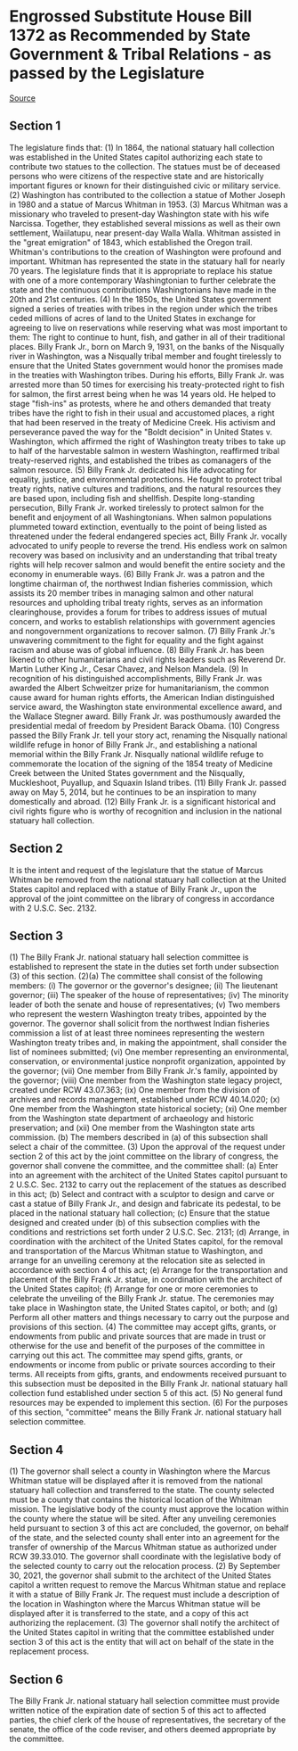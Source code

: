 # Engrossed Substitute House Bill 1372 as Recommended by State Government & Tribal Relations - as passed by the Legislature

[Source](http://lawfilesext.leg.wa.gov/biennium/2021-22/Xml/Bills/House%20Passed%20Legislature/1372-S.PL.xml)
## Section 1
The legislature finds that:
(1) In 1864, the national statuary hall collection was established in the United States capitol authorizing each state to contribute two statues to the collection. The statues must be of deceased persons who were citizens of the respective state and are historically important figures or known for their distinguished civic or military service.
(2) Washington has contributed to the collection a statue of Mother Joseph in 1980 and a statue of Marcus Whitman in 1953.
(3) Marcus Whitman was a missionary who traveled to present-day Washington state with his wife Narcissa. Together, they established several missions as well as their own settlement, Waiilatupu, near present-day Walla Walla. Whitman assisted in the "great emigration" of 1843, which established the Oregon trail. Whitman's contributions to the creation of Washington were profound and important. Whitman has represented the state in the statuary hall for nearly 70 years. The legislature finds that it is appropriate to replace his statue with one of a more contemporary Washingtonian to further celebrate the state and the continuous contributions Washingtonians have made in the 20th and 21st centuries.
(4) In the 1850s, the United States government signed a series of treaties with tribes in the region under which the tribes ceded millions of acres of land to the United States in exchange for agreeing to live on reservations while reserving what was most important to them: The right to continue to hunt, fish, and gather in all of their traditional places. Billy Frank Jr., born on March 9, 1931, on the banks of the Nisqually river in Washington, was a Nisqually tribal member and fought tirelessly to ensure that the United States government would honor the promises made in the treaties with Washington tribes. During his efforts, Billy Frank Jr. was arrested more than 50 times for exercising his treaty-protected right to fish for salmon, the first arrest being when he was 14 years old. He helped to stage "fish-ins" as protests, where he and others demanded that treaty tribes have the right to fish in their usual and accustomed places, a right that had been reserved in the treaty of Medicine Creek. His activism and perseverance paved the way for the "Boldt decision" in United States v. Washington, which affirmed the right of Washington treaty tribes to take up to half of the harvestable salmon in western Washington, reaffirmed tribal treaty-reserved rights, and established the tribes as comanagers of the salmon resource.
(5) Billy Frank Jr. dedicated his life advocating for equality, justice, and environmental protections. He fought to protect tribal treaty rights, native cultures and traditions, and the natural resources they are based upon, including fish and shellfish. Despite long-standing persecution, Billy Frank Jr. worked tirelessly to protect salmon for the benefit and enjoyment of all Washingtonians. When salmon populations plummeted toward extinction, eventually to the point of being listed as threatened under the federal endangered species act, Billy Frank Jr. vocally advocated to unify people to reverse the trend. His endless work on salmon recovery was based on inclusivity and an understanding that tribal treaty rights will help recover salmon and would benefit the entire society and the economy in enumerable ways.
(6) Billy Frank Jr. was a patron and the longtime chairman of, the northwest Indian fisheries commission, which assists its 20 member tribes in managing salmon and other natural resources and upholding tribal treaty rights, serves as an information clearinghouse, provides a forum for tribes to address issues of mutual concern, and works to establish relationships with government agencies and nongovernment organizations to recover salmon.
(7) Billy Frank Jr.'s unwavering commitment to the fight for equality and the fight against racism and abuse was of global influence.
(8) Billy Frank Jr. has been likened to other humanitarians and civil rights leaders such as Reverend Dr. Martin Luther King Jr., Cesar Chavez, and Nelson Mandela.
(9) In recognition of his distinguished accomplishments, Billy Frank Jr. was awarded the Albert Schweitzer prize for humanitarianism, the common cause award for human rights efforts, the American Indian distinguished service award, the Washington state environmental excellence award, and the Wallace Stegner award. Billy Frank Jr. was posthumously awarded the presidential medal of freedom by President Barack Obama.
(10) Congress passed the Billy Frank Jr. tell your story act, renaming the Nisqually national wildlife refuge in honor of Billy Frank Jr., and establishing a national memorial within the Billy Frank Jr. Nisqually national wildlife refuge to commemorate the location of the signing of the 1854 treaty of Medicine Creek between the United States government and the Nisqually, Muckleshoot, Puyallup, and Squaxin Island tribes.
(11) Billy Frank Jr. passed away on May 5, 2014, but he continues to be an inspiration to many domestically and abroad.
(12) Billy Frank Jr. is a significant historical and civil rights figure who is worthy of recognition and inclusion in the national statuary hall collection.

## Section 2
It is the intent and request of the legislature that the statue of Marcus Whitman be removed from the national statuary hall collection at the United States capitol and replaced with a statue of Billy Frank Jr., upon the approval of the joint committee on the library of congress in accordance with 2 U.S.C. Sec. 2132.

## Section 3
(1) The Billy Frank Jr. national statuary hall selection committee is established to represent the state in the duties set forth under subsection (3) of this section.
(2)(a) The committee shall consist of the following members:
(i) The governor or the governor's designee;
(ii) The lieutenant governor;
(iii) The speaker of the house of representatives;
(iv) The minority leader of both the senate and house of representatives;
(v) Two members who represent the western Washington treaty tribes, appointed by the governor. The governor shall solicit from the northwest Indian fisheries commission a list of at least three nominees representing the western Washington treaty tribes and, in making the appointment, shall consider the list of nominees submitted;
(vi) One member representing an environmental, conservation, or environmental justice nonprofit organization, appointed by the governor;
(vii) One member from Billy Frank Jr.'s family, appointed by the governor;
(viii) One member from the Washington state legacy project, created under RCW 43.07.363;
(ix) One member from the division of archives and records management, established under RCW 40.14.020;
(x) One member from the Washington state historical society;
(xi) One member from the Washington state department of archaeology and historic preservation; and
(xii) One member from the Washington state arts commission.
(b) The members described in (a) of this subsection shall select a chair of the committee.
(3) Upon the approval of the request under section 2 of this act by the joint committee on the library of congress, the governor shall convene the committee, and the committee shall:
(a) Enter into an agreement with the architect of the United States capitol pursuant to 2 U.S.C. Sec. 2132 to carry out the replacement of the statues as described in this act;
(b) Select and contract with a sculptor to design and carve or cast a statue of Billy Frank Jr., and design and fabricate its pedestal, to be placed in the national statuary hall collection;
(c) Ensure that the statue designed and created under (b) of this subsection complies with the conditions and restrictions set forth under 2 U.S.C. Sec. 2131;
(d) Arrange, in coordination with the architect of the United States capitol, for the removal and transportation of the Marcus Whitman statue to Washington, and arrange for an unveiling ceremony at the relocation site as selected in accordance with section 4 of this act;
(e) Arrange for the transportation and placement of the Billy Frank Jr. statue, in coordination with the architect of the United States capitol;
(f) Arrange for one or more ceremonies to celebrate the unveiling of the Billy Frank Jr. statue. The ceremonies may take place in Washington state, the United States capitol, or both; and
(g) Perform all other matters and things necessary to carry out the purpose and provisions of this section.
(4) The committee may accept gifts, grants, or endowments from public and private sources that are made in trust or otherwise for the use and benefit of the purposes of the committee in carrying out this act. The committee may spend gifts, grants, or endowments or income from public or private sources according to their terms. All receipts from gifts, grants, and endowments received pursuant to this subsection must be
deposited in the Billy Frank Jr. national statuary hall collection
fund established under section 5 of this act.
(5) No general fund resources may be expended to implement this section.
(6) For the purposes of this section, "committee" means the Billy Frank Jr. national statuary hall selection committee.

## Section 4
(1) The governor shall select a county in Washington where the Marcus Whitman statue will be displayed after it is removed from the national statuary hall collection and transferred to the state. The county selected must be a county that contains the historical location of the Whitman mission. The legislative body of the county must approve the location within the county where the statue will be sited. After any unveiling ceremonies held pursuant to section 3 of this act are concluded, the governor, on behalf of the state, and the selected county shall enter into an agreement for the transfer of ownership of the Marcus Whitman statue as authorized under RCW 39.33.010. The governor shall coordinate with the legislative body of the selected county to carry out the relocation process.
(2) By September 30, 2021, the governor shall submit to the architect of the United States capitol a written request to remove the Marcus Whitman statue and replace it with a statue of Billy Frank Jr. The request must include a description of the location in Washington where the Marcus Whitman statue will be displayed after it is transferred to the state, and a copy of this act authorizing the replacement.
(3) The governor shall notify the architect of the United States capitol in writing that the committee established under section 3 of this act is the entity that will act on behalf of the state in the replacement process.

## Section 6
The Billy Frank Jr. national statuary hall selection committee must provide written notice of the expiration date of section 5 of this act to affected parties, the chief clerk of the house of representatives, the secretary of the senate, the office of the code reviser, and others deemed appropriate by the committee.

